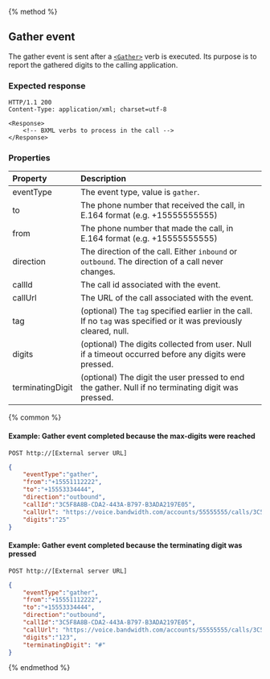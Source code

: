 {% method %}
##  Gather event

The gather event is sent after a [`<Gather>`](../verbs/gather.md) verb is executed.  Its purpose is to report the gathered digits 
to the calling application.

### Expected response

```http
HTTP/1.1 200
Content-Type: application/xml; charset=utf-8

<Response>
    <!-- BXML verbs to process in the call -->
</Response>
```

### Properties
| Property         | Description                                                                                                                                                                                                                                                                                                                                                                           |
|:-----------------|:--------------------------------------------------------------------------------------------------------------------------------------------------------------------------------------------------------------------------------------------------------------------------------------------------------------------------------------------------------------------------------------|
| eventType        | The event type, value is `gather`.                                                                                                                                                                                                                                                                                                                                         |
| to               | The phone number that received the call, in E.164 format (e.g. +15555555555) |
| from             | The phone number that made the call, in E.164 format (e.g. +15555555555)     |
| direction        | The direction of the call. Either `inbound` or `outbound`. The direction of a call never changes.                                                            |
| callId           | The call id associated with the event.                                                                                                                       |
| callUrl          | The URL of the call associated with the event.                                                                                                                       |
| tag              | (optional) The `tag` specified earlier in the call. If no `tag` was specified or it was previously cleared, null.                                                                                                                        |
| digits           | (optional) The digits collected from user.  Null if a timeout occurred before any digits were pressed.               
| terminatingDigit | (optional) The digit the user pressed to end the gather.  Null if no terminating digit was pressed.                                                                                                                                                                                                                                                                                                                          |

{% common %}

#### Example: Gather event completed because the max-digits were reached

```
POST http://[External server URL]
```

```json
{
	"eventType":"gather",
	"from":"+15551112222",
	"to":"+15553334444",
	"direction":"outbound",
	"callId":"3C5F8A8B-CDA2-443A-B797-B3ADA2197E05",
    "callUrl": "https://voice.bandwidth.com/accounts/55555555/calls/3C5F8A8B-CDA2-443A-B797-B3ADA2197E05",
	"digits":"25"
}
```

#### Example: Gather event completed because the terminating digit was pressed

```
POST http://[External server URL]
```

```json
{
	"eventType":"gather",
	"from":"+15551112222",
	"to":"+15553334444",
	"direction":"outbound",
	"callId":"3C5F8A8B-CDA2-443A-B797-B3ADA2197E05",
    "callUrl": "https://voice.bandwidth.com/accounts/55555555/calls/3C5F8A8B-CDA2-443A-B797-B3ADA2197E05",
	"digits":"123",
	"terminatingDigit": "#"
}
```
{% endmethod %}
